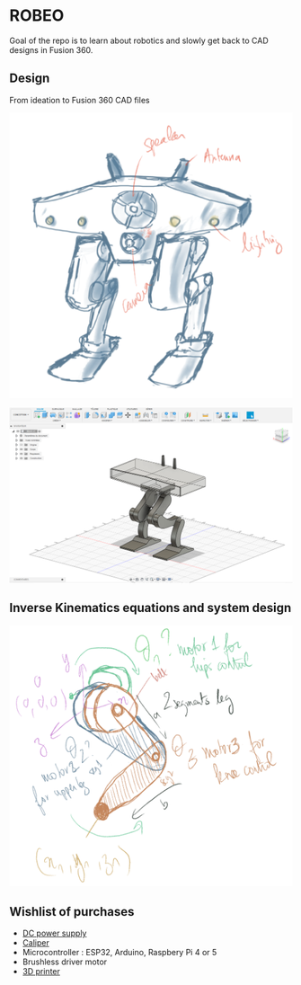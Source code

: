 # ROBEO

Goal of the repo is to learn about robotics and slowly get back to CAD designs in Fusion 360.


## Design

From ideation to Fusion 360 CAD files

![alt text](<Capture d’écran . 2025-07-14 à 11.51.28.jpeg>)

![alt text](image.png)

## Inverse Kinematics equations and system design

![alt text](<Capture d’écran . 2025-07-14 à 14.25.39.jpeg>)

## Wishlist of purchases

-  [DC power supply](https://www.amazon.fr/Alimentation-commutation-alimentation-dencodeur-interrupteur/dp/B0CZ92WTQ3/ref=sr_1_2_sspa?crid=1KP2DKI4DRWE8&dib=eyJ2IjoiMSJ9.h7KpUxLzbp2u0DC-eb6mF-8AT9Sr7KdlnpBayZi66mrrjYG1EMsjKHjvlKPLnuL2o8STWiFq4Y5GeuDoF4cIKd8HixhrZXJ5FbpLsw6AaEAMmkriLhwvkMN07xKhLCktkW7s6eXRwdQghgShx7yKMu0M8rt7lEa0jn7Hhusl7XIWlFSoT26FyFS2kZp5L5nCDhSSkLcDDobRjyD0hMHjPNPbKjRxRrwOEBWpwaoS3YvNExenq9d6IS-xdF3_YpcoLSiDmPRaF3-1RBCD2FgCzSX56iGQS3_4rD41mlMS7tA.2tLYog-vOUv0c14NZfgRM32ovD8WfcIhPFKfgrPusSQ&dib_tag=se&keywords=power%2Bsupply%2Bcontrol%2B12v&qid=1752486169&sprefix=power%2Bsu%2Caps%2C92&sr=8-2-spons&sp_csd=d2lkZ2V0TmFtZT1zcF9hdGY&th=1)
- [Caliper](https://www.amazon.fr/Qfun-Inoxydable-conversion-Eclaboussures-lindustrie/dp/B082XBZJS5/ref=sr_1_1_sspa?__mk_fr_FR=%C3%85M%C3%85%C5%BD%C3%95%C3%91&crid=C808H39DMDCR&dib=eyJ2IjoiMSJ9.vWr0DlJnOb6m-d1sDFBMUDs6Zbe6tsJhYlCiCHuh_bxR0M9VW9TeHdjCjwvEyM1flCSLhDoz8kaQu9T6iNgBv_dsyv4K6L2dPGMgNBJQvO1Bg8JnAoJlice6QtJUdkOqLALVD6qgDGErTbSAF_i5ogXbJuT0kvijeE8LaGUNOD6tViokTYSt7g2CHFvsZFjinYgznlRh6n4KQKuCfoV7sOCLV3fKa5K5LPhdBGgxqpd_mB_cYDgrXl5pyVKBFI519PvieMEV0qisBIkdNAn8JHK9VO7zzUMNJGTAVBxND6I.a99maBtgXwe4oBFeUJ9zpYVJJv4V-ikwkAgH2yqoi4c&dib_tag=se&keywords=caliper&qid=1752486883&sprefix=caliper%2Caps%2C85&sr=8-1-spons&sp_csd=d2lkZ2V0TmFtZT1zcF9hdGY&psc=1)
- Microcontroller : ESP32, Arduino, Raspbery Pi 4 or 5
- Brushless driver motor
- [3D printer](https://eu.store.bambulab.com/fr/products/p1s?srsltid=AfmBOor8mUgwGmhB6G_dnUh1ubC66Rgea4OTfnJ4GpnpTR_xDaT0Vjnw)